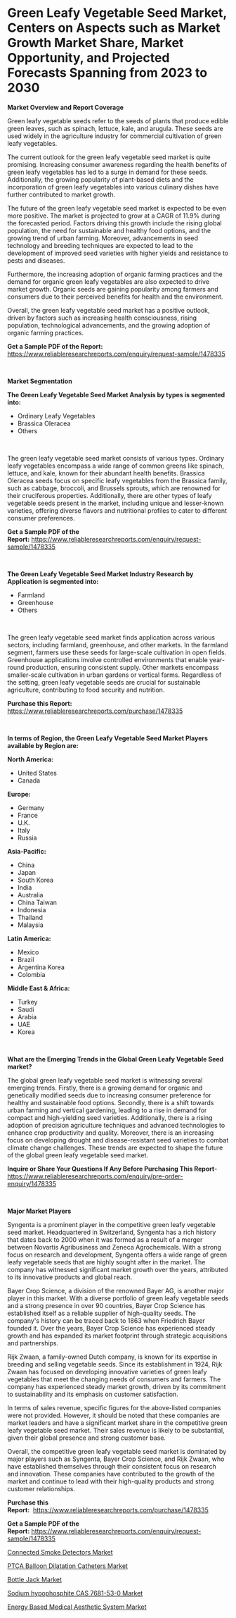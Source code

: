 <p><h1>Green Leafy Vegetable Seed Market, Centers on Aspects such as Market Growth Market Share, Market Opportunity, and Projected Forecasts Spanning from 2023 to 2030</h1></p><p><strong>Market Overview and Report Coverage</strong></p>
<p><p>Green leafy vegetable seeds refer to the seeds of plants that produce edible green leaves, such as spinach, lettuce, kale, and arugula. These seeds are used widely in the agriculture industry for commercial cultivation of green leafy vegetables.</p><p>The current outlook for the green leafy vegetable seed market is quite promising. Increasing consumer awareness regarding the health benefits of green leafy vegetables has led to a surge in demand for these seeds. Additionally, the growing popularity of plant-based diets and the incorporation of green leafy vegetables into various culinary dishes have further contributed to market growth.</p><p>The future of the green leafy vegetable seed market is expected to be even more positive. The market is projected to grow at a CAGR of 11.9% during the forecasted period. Factors driving this growth include the rising global population, the need for sustainable and healthy food options, and the growing trend of urban farming. Moreover, advancements in seed technology and breeding techniques are expected to lead to the development of improved seed varieties with higher yields and resistance to pests and diseases.</p><p>Furthermore, the increasing adoption of organic farming practices and the demand for organic green leafy vegetables are also expected to drive market growth. Organic seeds are gaining popularity among farmers and consumers due to their perceived benefits for health and the environment.</p><p>Overall, the green leafy vegetable seed market has a positive outlook, driven by factors such as increasing health consciousness, rising population, technological advancements, and the growing adoption of organic farming practices.</p></p>
<p><strong>Get a Sample PDF of the Report:</strong> <a href="https://www.reliableresearchreports.com/enquiry/request-sample/1478335">https://www.reliableresearchreports.com/enquiry/request-sample/1478335</a></p>
<p>&nbsp;</p>
<p><strong>Market Segmentation</strong></p>
<p><strong>The Green Leafy Vegetable Seed Market Analysis by types is segmented into:</strong></p>
<p><ul><li>Ordinary Leafy Vegetables</li><li>Brassica Oleracea</li><li>Others</li></ul></p>
<p>&nbsp;</p>
<p><p>The green leafy vegetable seed market consists of various types. Ordinary leafy vegetables encompass a wide range of common greens like spinach, lettuce, and kale, known for their abundant health benefits. Brassica Oleracea seeds focus on specific leafy vegetables from the Brassica family, such as cabbage, broccoli, and Brussels sprouts, which are renowned for their cruciferous properties. Additionally, there are other types of leafy vegetable seeds present in the market, including unique and lesser-known varieties, offering diverse flavors and nutritional profiles to cater to different consumer preferences.</p></p>
<p><strong>Get a Sample PDF of the Report:</strong>&nbsp;<a href="https://www.reliableresearchreports.com/enquiry/request-sample/1478335">https://www.reliableresearchreports.com/enquiry/request-sample/1478335</a></p>
<p>&nbsp;</p>
<p><strong>The Green Leafy Vegetable Seed Market Industry Research by Application is segmented into:</strong></p>
<p><ul><li>Farmland</li><li>Greenhouse</li><li>Others</li></ul></p>
<p>&nbsp;</p>
<p><p>The green leafy vegetable seed market finds application across various sectors, including farmland, greenhouse, and other markets. In the farmland segment, farmers use these seeds for large-scale cultivation in open fields. Greenhouse applications involve controlled environments that enable year-round production, ensuring consistent supply. Other markets encompass smaller-scale cultivation in urban gardens or vertical farms. Regardless of the setting, green leafy vegetable seeds are crucial for sustainable agriculture, contributing to food security and nutrition.</p></p>
<p><strong>Purchase this Report:</strong>&nbsp; <a href="https://www.reliableresearchreports.com/purchase/1478335">https://www.reliableresearchreports.com/purchase/1478335</a></p>
<p>&nbsp;</p>
<p><strong>In terms of Region, the Green Leafy Vegetable Seed Market Players available by Region are:</strong></p>
<p>
    <p> <strong> North America: </strong>
        <ul>
            <li>United States</li>
            <li>Canada</li>
        </ul>
        </p> 
    <p> <strong> Europe: </strong>
        <ul>
            <li>Germany</li>
            <li>France</li>
            <li>U.K.</li>
            <li>Italy</li>
            <li>Russia</li>
        </ul>
        </p> 
    <p> <strong> Asia-Pacific: </strong>
        <ul>
            <li>China</li>
            <li>Japan</li>
            <li>South Korea</li>
            <li>India</li>
            <li>Australia</li>
            <li>China Taiwan</li>
            <li>Indonesia</li>
            <li>Thailand</li>
            <li>Malaysia</li>
        </ul>
        </p> 
    <p> <strong> Latin America: </strong>
        <ul>
            <li>Mexico</li>
            <li>Brazil</li>
            <li>Argentina Korea</li>
            <li>Colombia</li>
        </ul>
        </p> 
    <p> <strong> Middle East & Africa: </strong>
        <ul>
            <li>Turkey</li>
            <li>Saudi</li>
            <li>Arabia</li>
            <li>UAE</li>
            <li>Korea</li>
        </ul>
    </p>
    </p>
<p>&nbsp;</p>
<p><strong>What are the Emerging Trends in the Global Green Leafy Vegetable Seed market?</strong></p>
<p><p>The global green leafy vegetable seed market is witnessing several emerging trends. Firstly, there is a growing demand for organic and genetically modified seeds due to increasing consumer preference for healthy and sustainable food options. Secondly, there is a shift towards urban farming and vertical gardening, leading to a rise in demand for compact and high-yielding seed varieties. Additionally, there is a rising adoption of precision agriculture techniques and advanced technologies to enhance crop productivity and quality. Moreover, there is an increasing focus on developing drought and disease-resistant seed varieties to combat climate change challenges. These trends are expected to shape the future of the global green leafy vegetable seed market.</p></p>
<p><strong>Inquire or Share Your Questions If Any Before Purchasing This Report</strong>- <a href="https://www.reliableresearchreports.com/enquiry/pre-order-enquiry/1478335">https://www.reliableresearchreports.com/enquiry/pre-order-enquiry/1478335</a></p>
<p>&nbsp;</p>
<p><strong>Major Market Players</strong></p>
<p><p>Syngenta is a prominent player in the competitive green leafy vegetable seed market. Headquartered in Switzerland, Syngenta has a rich history that dates back to 2000 when it was formed as a result of a merger between Novartis Agribusiness and Zeneca Agrochemicals. With a strong focus on research and development, Syngenta offers a wide range of green leafy vegetable seeds that are highly sought after in the market. The company has witnessed significant market growth over the years, attributed to its innovative products and global reach.</p><p>Bayer Crop Science, a division of the renowned Bayer AG, is another major player in this market. With a diverse portfolio of green leafy vegetable seeds and a strong presence in over 90 countries, Bayer Crop Science has established itself as a reliable supplier of high-quality seeds. The company's history can be traced back to 1863 when Friedrich Bayer founded it. Over the years, Bayer Crop Science has experienced steady growth and has expanded its market footprint through strategic acquisitions and partnerships.</p><p>Rijk Zwaan, a family-owned Dutch company, is known for its expertise in breeding and selling vegetable seeds. Since its establishment in 1924, Rijk Zwaan has focused on developing innovative varieties of green leafy vegetables that meet the changing needs of consumers and farmers. The company has experienced steady market growth, driven by its commitment to sustainability and its emphasis on customer satisfaction.</p><p>In terms of sales revenue, specific figures for the above-listed companies were not provided. However, it should be noted that these companies are market leaders and have a significant market share in the competitive green leafy vegetable seed market. Their sales revenue is likely to be substantial, given their global presence and strong customer base.</p><p>Overall, the competitive green leafy vegetable seed market is dominated by major players such as Syngenta, Bayer Crop Science, and Rijk Zwaan, who have established themselves through their consistent focus on research and innovation. These companies have contributed to the growth of the market and continue to lead with their high-quality products and strong customer relationships.</p></p>
<p><strong>Purchase this Report:</strong>&nbsp;&nbsp;<a href="https://www.reliableresearchreports.com/purchase/1478335">https://www.reliableresearchreports.com/purchase/1478335</a></p>
<p></p>
<p><strong>Get a Sample PDF of the Report:</strong>&nbsp;<a href="https://www.reliableresearchreports.com/enquiry/request-sample/1478335">https://www.reliableresearchreports.com/enquiry/request-sample/1478335</a></p>
<p><p><a href="https://github.com/Chiragrp25/Market-Research-Report-List-1/blob/main/connected-smoke-detectors-market.md">Connected Smoke Detectors Market</a></p><p><a href="https://www.linkedin.com/pulse/ptca-balloon-dilatation-catheters-market-size-2023-2030/">PTCA Balloon Dilatation Catheters Market</a></p><p><a href="https://medium.com/@marcellakin2023/bottle-jack-market-size-growth-forecast-2023-2030-34340ff14deb">Bottle Jack Market</a></p><p><a href="https://github.com/YashRP12/Market-Research-Report-List-1/blob/main/sodium-hypophosphite-cas-7681-53-0-market.md">Sodium hypophosphite CAS 7681-53-0 Market</a></p><p><a href="https://www.linkedin.com/pulse/energy-based-medical-aesthetic-system-market-research-report/">Energy Based Medical Aesthetic System Market</a></p></p>